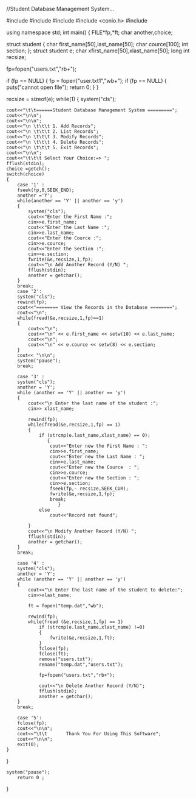 
//Student Database Management System...


#include <iostream>
#include <cstdio>
#include <cstring>
#include <conio.h>
#include <iomanip>

using namespace std;
int main()
{
FILE*fp,*ft;
char another,choice;

struct student
{
char first_name[50],last_name[50];
char cource[100];
int section;
};
struct student e;
char xfirst_name[50],xlast_name[50];
long int recsize;

fp=fopen("users.txt","rb+");

if (fp == NULL)
{
	fp = fopen("user.txt1","wb+");
if (fp == NULL)
{
	puts("cannot open file");
	return 0;
}
}

recsize = sizeof(e);
while(1)
{
	system("cls");
	
	cout<<"\t\t======Student Database Management System =========";
	cout<<"\n\n";
	cout<<"\n\n";
	cout<<"\n \t\t\t 1. Add Records";
	cout<<"\n \t\t\t 2. List Records";
	cout<<"\n \t\t\t 3. Modify Records";
	cout<<"\n \t\t\t 4. Delete Records";
	cout<<"\n \t\t\t 5. Exit Records";
	cout<<"\n\n";
	cout<<"\t\t\t Select Your Choice:=> ";
	fflush(stdin);
	choice =getch();
	switch(choice)
	{
		case '1' :
		fseek(fp,0,SEEK_END);
		another ='Y';
		while(another == 'Y' || another == 'y')
		{
			system("cls");
			cout<<"Enter the First Name :";
			cin>>e.first_name;
			cout<<"Enter the Last Name :";
			cin>>e.last_name;
			cout<<"Enter the Cource :";
			cin>>e.cource;
			cout<<"Enter the Section :";
			cin>>e.section;
			fwrite(&e,recsize,1,fp);
			cout<<"\n Add Another Record (Y/N) ";
			fflush(stdin);
			another = getchar();
		}
		break;
		case '2':
		system("cls");
		rewind(fp);
		cout<<"======== View the Records in the Database ========";
		cout<<"\n";
		while(fread(&e,recsize,1,fp)==1)
		{
			cout<<"\n";
			cout<<"\n" << e.first_name << setw(10) << e.last_name;
			cout<<"\n";
			cout<<"\n" << e.cource << setw(8) << e.section;
		}
		cout<< "\n\n";
		system("pause");
		break;
		
		case '3' :
		system("cls");
		another = 'Y';
		while (another == 'Y' || another == 'y')
		{
			cout<<"\n Enter the last name of the student :";
			cin>> xlast_name;
			
			rewind(fp);
			while(fread(&e,recsize,1,fp) == 1)
			{
				if (strcmp(e.last_name,xlast_name) == 0);
				   {
					cout<<"Enter new the First Name : ";
					cin>>e.first_name;
					cout<<"Enter new the Last Name : ";
					cin>>e.last_name;
					cout<<"Enter new the Cource  : ";
					cin>>e.cource;
					cout<<"Enter new the Section : ";
					cin>>e.section;
					fseek(fp,- recsize,SEEK_CUR);
					fwrite(&e,recsize,1,fp);
					break;
				       }
				else
					cout<<"Record not found";
				
			}
			cout<<"\n Modify Another Record (Y/N) ";
			fflush(stdin);
			another = getchar();
		}
		break;
		
		case '4' :
		system("cls");
		another = 'Y';
		while (another == 'Y' || another == 'y')
		{
			cout<<"\n Enter the last name of the student to delete:";
			cin>>xlast_name;
			
			ft = fopen("temp.dat","wb");
			
			rewind(fp);
			while(fread (&e,recsize,1,fp) == 1)
				if (strcmp(e.last_name,xlast_name) !=0)
				{
					fwrite(&e,recsize,1,ft);
				}
				fclose(fp);
				fclose(ft);
				remove("users.txt");
				rename("temp.dat","users.txt");
				
				fp=fopen("users.txt","rb+");
				
				cout<<"\n Delete Another Record (Y/N)";
				fflush(stdin);
				another = getchar();
		}
		break;
		
		case '5':
		fclose(fp);
		cout<<"\n\n";
		cout<<"\t\t       Thank You For Using This Software";
		cout<<"\n\n";
		exit(0);
	}
}
	
	
	system("pause");
        return 0 ;
}

